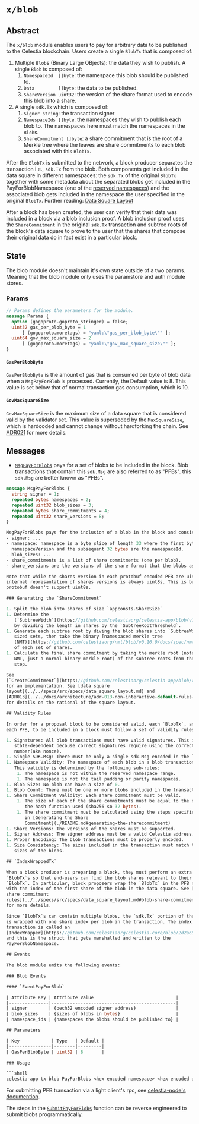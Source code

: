 # `x/blob`

## Abstract

The `x/blob` module enables users to pay for arbitrary data to be published to
the Celestia blockchain. Users create a single `BlobTx` that is composed of:

1. Multiple `Blob`s (Binary Large OBjects): the data they wish to publish. A
   single `Blob` is composed of:
    1. `NamespaceId  []byte`: the namespace this blob should be published to.
    1. `Data         []byte`: the data to be published.
    1. `ShareVersion uint32`: the version of the share format used to encode
       this blob into a share.
1. A single `sdk.Tx` which is composed of:
    1. `Signer string`: the transaction signer
    1. `NamespaceIds []byte`: the namespaces they wish to publish each blob to.
       The namespaces here must match the namespaces in the `Blob`s.
    1. `ShareCommitment []byte`: a share commitment that is the root of a Merkle
       tree where the leaves are share commitments to each blob associated with
       this `BlobTx`.

After the `BlobTx` is submitted to the network, a block producer separates the
transaction i.e., `sdk.Tx` from the blob. Both components get included in the data square in
different namespaces: the `sdk.Tx` of the original `BlobTx` together with some metadata about the separated blobs get included in the PayForBlobNamespace (one
of the [reserved
namespaces](../../specs/src/specs/consensus.md#reserved-namespaces)) and the
associated blob gets included in the namespace the user specified in the
original `BlobTx`. Further reading: [Data Square Layout](../../specs/src/specs/data_square_layout.md)

After a block has been created, the user can verify that their data was included
in a block via a blob inclusion proof. A blob inclusion proof uses the
`ShareCommitment` in the original `sdk.Tx` transaction and subtree roots of the block's
data square to prove to the user that the shares that compose their original
data do in fact exist in a particular block.

## State

The blob module doesn't maintain it's own state outside of a two params. Meaning
that the blob module only uses the paramstore and auth module stores.

### Params

```proto
// Params defines the parameters for the module.
message Params {
  option (gogoproto.goproto_stringer) = false;
  uint32 gas_per_blob_byte = 1
      [ (gogoproto.moretags) = "yaml:\"gas_per_blob_byte\"" ];
  uint64 gov_max_square_size = 2
      [ (gogoproto.moretags) = "yaml:\"gov_max_square_size\"" ];
}
```

#### `GasPerBlobByte`

`GasPerBlobByte` is the amount of gas that is consumed per byte of blob data
when a `MsgPayForBlob` is processed. Currently, the Default value is 8. This
value is set below that of normal transaction gas consumption, which is 10.

#### `GovMaxSquareSize`

`GovMaxSquareSize` is the maximum size of a data square that is considered valid
by the validator set. This value is superseded by the `MaxSquareSize`, which is
hardcoded and cannot change without hardforking the chain. See
[ADR021](../../docs/architecture/adr-021-restricted-block-size.md) for more
details.

## Messages

- [`MsgPayForBlobs`](https://github.com/celestiaorg/celestia-app/blob/v1.0.0-rc2/proto/celestia/blob/v1/tx.proto#L16-L31)
  pays for a set of blobs to be included in the block. Blob transactions that contain
  this `sdk.Msg` are also referred to as "PFBs".
  this `sdk.Msg` are better known as "PFBs".

```proto
message MsgPayForBlobs {
  string signer = 1;
  repeated bytes namespaces = 2;
  repeated uint32 blob_sizes = 3;
  repeated bytes share_commitments = 4;
  repeated uint32 share_versions = 8;
}

MsgPayForBlobs pays for the inclusion of a blob in the block and consists of the following fields:
- signer: ...
- namespace: namespace is a byte slice of length 33 where the first byte is the
  namespaceVersion and the subsequent 32 bytes are the namespaceId.
- blob_sizes: ...
- share_commitments is a list of share commitments (one per blob).
- share_versions are the versions of the share format that the blobs associated with this message should use when included in a block. The share_versions specified must match the share_versions used to generate the share_commitment in this message.

Note that while the shares version in each protobuf encoded PFB are uint32s, the
internal represantation of shares versions is always uint8s. This is because
protobuf doesn't support uint8s.

### Generating the `ShareCommitment`

1. Split the blob into shares of size `appconsts.ShareSize`
1. Determine the
   [`SubtreeWidth`](https://github.com/celestiaorg/celestia-app/blob/v1.0.0-rc2/pkg/shares/non_interactive_defaults.go#L94-L116)
   by dividing the length in shares by the `SubtreeRootThreshold`.
1. Generate each subtree root by diving the blob shares into `SubtreeWidth`
   sized sets, then take the binary [namespaced merkle tree
   (NMT)](https://github.com/celestiaorg/nmt/blob/v0.16.0/docs/spec/nmt.md) root
   of each set of shares.
1. Calculate the final share commitment by taking the merkle root (note: not an
   NMT, just a normal binary merkle root) of the subtree roots from the previous
   step.

See
[`CreateCommitment`](https://github.com/celestiaorg/celestia-app/blob/v1.0.0-rc2/x/blob/types/payforblob.go#L169-L236)
for an implementation. See [data square
layout](../../specs/src/specs/data_square_layout.md) and
[ADR013](../../docs/architecture/adr-013-non-interactive-default-rules-for-zero-padding.md)
for details on the rational of the square layout.

## Validity Rules

In order for a proposal block to be considered valid, each `BlobTx`, and thus
each PFB, to be included in a block must follow a set of validity rules.

1. Signatures: All blob transactions must have valid signatures. This is
   state-dependent because correct signatures require using the correct sequence
   number(aka nonce).
1. Single SDK.Msg: There must be only a single sdk.Msg encoded in the `sdk.Tx` field of the blob transaction `BlobTx`.
1. Namespace Validity: The namespace of each blob in a blob transaction `BlobTx` must be valid.
   This validity is determined by the following sub-rules:
    1. The namespace is not within the reserved namespace range.
    1. The namespace is not the tail padding or parity namespaces.
1. Blob Size: No blob can have a size of 0.
1. Blob Count: There must be one or more blobs included in the transaction.
1. Share Commitment Validity: Each share commitment must be valid.
    1. The size of each of the share commitments must be equal to the digest of
       the hash function used (sha256 so 32 bytes).
    1. The share commitment must be calculated using the steps specified above
       in [Generating the Share
       Commitment](./README.md#generating-the-sharecommitment)
1. Share Versions: The versions of the shares must be supported.
1. Signer Address: The signer address must be a valid Celestia address.
1. Proper Encoding: The blob transactions must be properly encoded.
1. Size Consistency: The sizes included in the transaction must match the actual
   sizes of the blobs.

## `IndexWrappedTx`

When a block producer is preparing a block, they must perform an extra step for
`BlobTx`s so that end-users can find the blob shares relevant to their submitted
`BlobTx`. In particular, block proposers wrap the `BlobTx` in the PFB namespace
with the index of the first share of the blob in the data square. See [Blob
share commitment
rules](../../specs/src/specs/data_square_layout.md#blob-share-commitment-rules)
for more details.

Since `BlobTx`s can contain multiple blobs, the `sdk.Tx` portion of the `BlobTx`
is wrapped with one share index per blob in the transaction. The index wrapped
transaction is called an
[IndexWrapper](https://github.com/celestiaorg/celestia-core/blob/2d2a65f59eabf1993804168414b86d758f30c383/proto/tendermint/types/types.proto#L192-L198)
and this is the struct that gets marshalled and written to the
PayForBlobNamespace.

## Events

The blob module emits the following events:

### Blob Events

#### `EventPayForBlob`

| Attribute Key | Attribute Value                               |
|---------------|-----------------------------------------------|
| signer        | {bech32 encoded signer address}               |
| blob_sizes    | {sizes of blobs in bytes}                     |
| namespace_ids | {namespaces the blobs should be published to} |

## Parameters

| Key            | Type   | Default |
|----------------|--------|---------|
| GasPerBlobByte | uint32 | 8       |

### Usage

```shell
celestia-app tx blob PayForBlobs <hex encoded namespace> <hex encoded data> [flags]
```

For submitting PFB transaction via a light client's rpc, see [celestia-node's
documention](https://docs.celestia.org/developers/rpc-tutorial/#submitpayforblob-arguments).

The steps in the
[`SubmitPayForBlobs`](https://github.com/celestiaorg/celestia-app/blob/v1.0.0-rc2/x/blob/payforblob.go#L15-L54)
function can be reverse engineered to submit blobs programmatically.

<!-- markdownlint-enable MD010 -->

